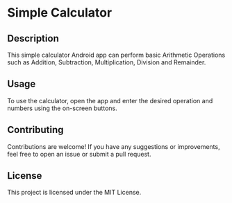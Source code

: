 # Simple Calculator

## Description
This simple calculator Android app can perform basic Arithmetic Operations such as Addition, Subtraction, Multiplication, Division and Remainder.

## Usage
To use the calculator, open the app and enter the desired operation and numbers using the on-screen buttons.

## Contributing
Contributions are welcome! If you have any suggestions or improvements, feel free to open an issue or submit a pull request.

## License
This project is licensed under the MIT License.
